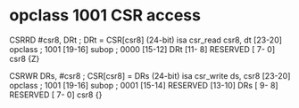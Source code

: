 # opclass 1001 CSR access

CSRRD     #csr8, DRt          ; DRt = CSR[csr8] (24-bit)
    isa                csr_read csr8, dt
    [23-20] opclass            ; 1001
    [19-16] subop              ; 0000
    [15-12] DRt
    [11- 8] RESERVED
    [ 7- 0] csr8
    {Z}

CSRWR     DRs, #csr8          ; CSR[csr8] = DRs (24-bit)
    isa                csr_write ds, csr8
    [23-20] opclass            ; 1001
    [19-16] subop              ; 0001
    [15-14] RESERVED
    [13-10] DRs
    [ 9- 8] RESERVED
    [ 7- 0] csr8
    {}

